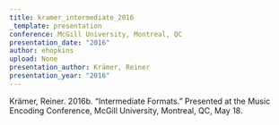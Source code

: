 ```yaml
---
title: kramer_intermediate_2016
_template: presentation
conference: McGill University, Montreal, QC
presentation_date: "2016"
author: ehopkins
upload: None
presentation_author: Krämer, Reiner
presentation_year: "2016"
---
```

Krämer, Reiner. 2016b. “Intermediate Formats.” Presented at the Music Encoding Conference, McGill University, Montreal, QC, May 18.